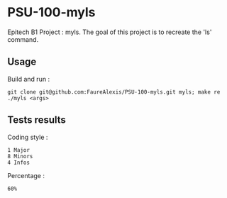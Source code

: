 # PSU-100-myls
Epitech B1 Project : myls. 
The goal of this project is to recreate the 'ls' command.

## Usage

Build and run :

```
git clone git@github.com:FaureAlexis/PSU-100-myls.git myls; make re
./myls <args>
```

## Tests results

Coding style :
```
1 Major
8 Minors
4 Infos
```

Percentage :

```
60%
```
